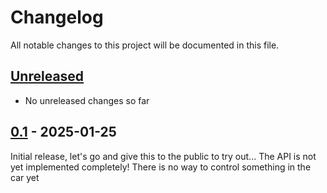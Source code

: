 # Changelog

All notable changes to this project will be documented in this file.

## [Unreleased]
- No unreleased changes so far

## [0.1] - 2025-01-25
Initial release, let's go and give this to the public to try out...
The API is not yet implemented completely! There is no way to control something in the car yet

[unreleased]: https://github.com/tillsteinbach/CarConnectivity-connector-volkswagen/compare/v0.1...HEAD

[0.1]: https://github.com/tillsteinbach/CarConnectivity-connector-volkswagen/releases/tag/v0.1
